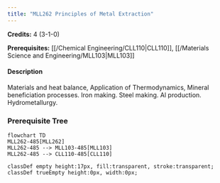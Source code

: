 ```yaml
---
title: "MLL262 Principles of Metal Extraction"
---
```

**Credits:** 4 (3-1-0)

**Prerequisites:** [[/Chemical Engineering/CLL110|CLL110]], [[/Materials Science and Engineering/MLL103|MLL103]]

#### Description
Materials and heat balance, Application of Thermodynamics, Mineral beneficiation processes. Iron making. Steel making. Al production. Hydrometallurgy.

### Prerequisite Tree

```mermaid
flowchart TD
MLL262-485[MLL262]
MLL262-485 --> MLL103-485[MLL103]
MLL262-485 --> CLL110-485[CLL110]

classDef empty height:17px, fill:transparent, stroke:transparent;
classDef trueEmpty height:0px, width:0px;
```